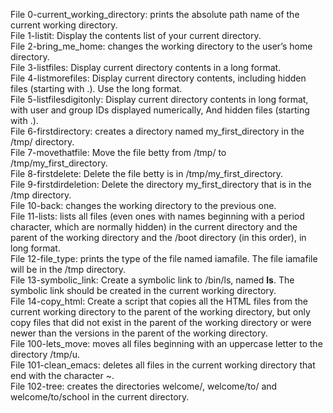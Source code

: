 File 0-current_working_directory: prints the absolute path name of the current working directory.  
File 1-listit: Display the contents list of your current directory.  
File 2-bring_me_home: changes the working directory to the user’s home directory.  
File 3-listfiles: Display current directory contents in a long format.  
File 4-listmorefiles: Display current directory contents, including hidden files (starting with .). Use the long format.  
File 5-listfilesdigitonly: Display current directory contents in long format, with user and group IDs displayed numerically, And hidden files (starting with .).  
File 6-firstdirectory: creates a directory named my_first_directory in the /tmp/ directory.  
File 7-movethatfile: Move the file betty from /tmp/ to /tmp/my_first_directory.  
File 8-firstdelete: Delete the file betty is in /tmp/my_first_directory.  
File 9-firstdirdeletion: Delete the directory my_first_directory that is in the /tmp directory.  
File 10-back: changes the working directory to the previous one.  
File 11-lists: lists all files (even ones with names beginning with a period character, which are normally hidden) in the current directory and the parent of the working directory and the /boot directory (in this order), in long format.  
File 12-file_type: prints the type of the file named iamafile. The file iamafile will be in the /tmp directory.  
File 13-symbolic_link: Create a symbolic link to /bin/ls, named __ls__. The symbolic link should be created in the current working directory.  
File 14-copy_html: Create a script that copies all the HTML files from the current working directory to the parent of the working directory, but only copy files that did not exist in the parent of the working directory or were newer than the versions in the parent of the working directory.  
File 100-lets_move: moves all files beginning with an uppercase letter to the directory /tmp/u.  
File 101-clean_emacs: deletes all files in the current working directory that end with the character ~.  
File 102-tree: creates the directories welcome/, welcome/to/ and welcome/to/school in the current directory.  

